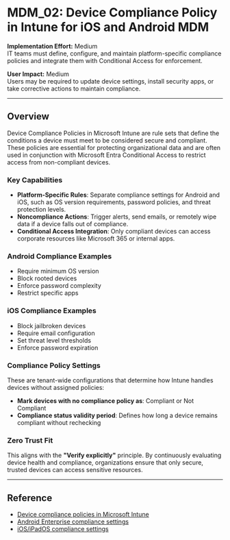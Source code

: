 # MDM_02: Device Compliance Policy in Intune for iOS and Android MDM

**Implementation Effort:** Medium  
IT teams must define, configure, and maintain platform-specific compliance policies and integrate them with Conditional Access for enforcement.

**User Impact:** Medium  
Users may be required to update device settings, install security apps, or take corrective actions to maintain compliance.

---

## Overview

Device Compliance Policies in Microsoft Intune are rule sets that define the conditions a device must meet to be considered secure and compliant. These policies are essential for protecting organizational data and are often used in conjunction with Microsoft Entra Conditional Access to restrict access from non-compliant devices.

### Key Capabilities

- **Platform-Specific Rules**: Separate compliance settings for Android and iOS, such as OS version requirements, password policies, and threat protection levels.
- **Noncompliance Actions**: Trigger alerts, send emails, or remotely wipe data if a device falls out of compliance.
- **Conditional Access Integration**: Only compliant devices can access corporate resources like Microsoft 365 or internal apps.

### Android Compliance Examples

- Require minimum OS version  
- Block rooted devices  
- Enforce password complexity  
- Restrict specific apps  

### iOS Compliance Examples

- Block jailbroken devices  
- Require email configuration  
- Set threat level thresholds  
- Enforce password expiration  

### Compliance Policy Settings

These are tenant-wide configurations that determine how Intune handles devices without assigned policies:
- **Mark devices with no compliance policy as**: Compliant or Not Compliant  
- **Compliance status validity period**: Defines how long a device remains compliant without rechecking  

### Zero Trust Fit

This aligns with the **"Verify explicitly"** principle. By continuously evaluating device health and compliance, organizations ensure that only secure, trusted devices can access sensitive resources.

---

## Reference

- [Device compliance policies in Microsoft Intune](https://learn.microsoft.com/en-us/intune/intune-service/protect/device-compliance-get-started)  
- [Android Enterprise compliance settings](https://learn.microsoft.com/en-us/intune/intune-service/protect/compliance-policy-create-android-for-work)  
- [iOS/iPadOS compliance settings](https://learn.microsoft.com/en-us/intune/intune-service/protect/compliance-policy-create-ios)
